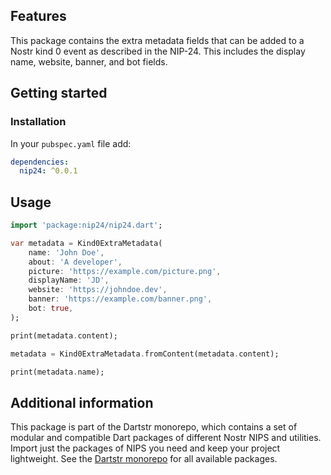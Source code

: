 <!--
This README describes the package. If you publish this package to pub.dev,
this README's contents appear on the landing page for your package.

For information about how to write a good package README, see the guide for
[writing package pages](https://dart.dev/tools/pub/writing-package-pages).

For general information about developing packages, see the Dart guide for
[creating packages](https://dart.dev/guides/libraries/create-packages)
and the Flutter guide for
[developing packages and plugins](https://flutter.dev/to/develop-packages).
-->

## Features

This package contains the extra metadata fields that can be added to a Nostr kind 0 event as described in the NIP-24. This includes the display name, website, banner, and bot fields.

## Getting started

### Installation

In your `pubspec.yaml` file add:

```yaml
dependencies:
  nip24: ^0.0.1
```

## Usage

```dart
import 'package:nip24/nip24.dart';

var metadata = Kind0ExtraMetadata(
    name: 'John Doe',
    about: 'A developer',
    picture: 'https://example.com/picture.png',
    displayName: 'JD',
    website: 'https://johndoe.dev',
    banner: 'https://example.com/banner.png',
    bot: true,
);

print(metadata.content);

metadata = Kind0ExtraMetadata.fromContent(metadata.content);

print(metadata.name);
```

## Additional information

This package is part of the Dartstr monorepo, which contains a set of modular and compatible Dart packages of different Nostr NIPS and utilities. Import just the packages of NIPS you need and keep your project lightweight. See the [Dartstr monorepo](https://github.com/kumulynja/dartstr) for all available packages.
